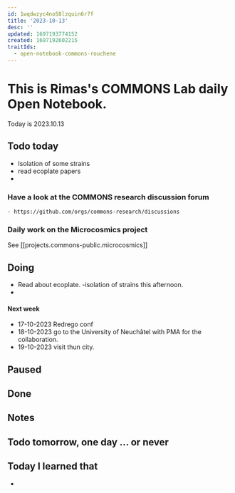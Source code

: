 ```yaml
---
id: 1wqdwzyc4no58lzquin6r7f
title: '2023-10-13'
desc: ''
updated: 1697193774152
created: 1697192602215
traitIds:
  - open-notebook-commons-rouchene
---
```



# This is Rimas's COMMONS Lab daily Open Notebook.

Today is 2023.10.13

## Todo today

- Isolation of some strains 
- read ecoplate papers 
- 

### Have a look at the COMMONS research discussion forum
    - https://github.com/orgs/commons-research/discussions

### Daily work on the Microcosmics project

See [[projects.commons-public.microcosmics]]


###
###

## Doing

- Read about ecoplate.
-isolation of strains this afternoon.
- 


#### Next week
 - 17-10-2023 Redrego conf 
 - 18-10-2023 go to the University of Neuchâtel with PMA for the collaboration.
 - 19-10-2023 visit thun city.



## Paused

## Done

## Notes

## Todo tomorrow, one day ... or never 


###
###


## Today I learned that

- 